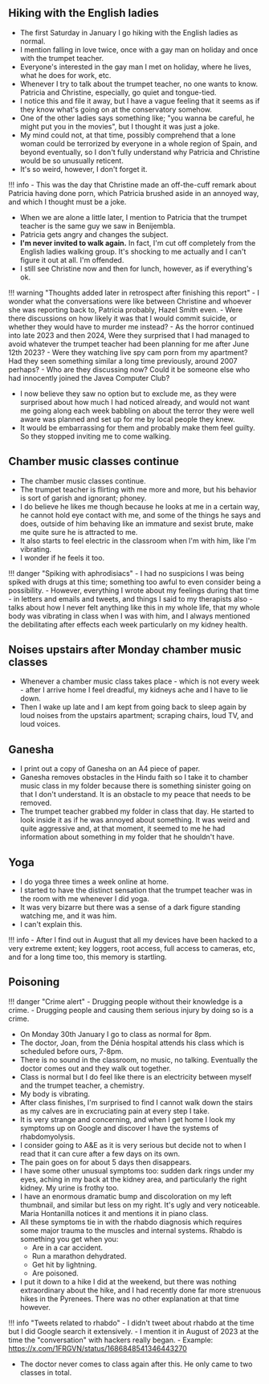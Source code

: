 

## Hiking with the English ladies

- The first Saturday in January I go hiking with the English ladies as normal.
- I mention falling in love twice, once with a gay man on holiday and once with the trumpet teacher. 
- Everyone's interested in the gay man I met on holiday, where he lives, what he does for work, etc.
- Whenever I try to talk about the trumpet teacher, no one wants to know. Patricia and Christine, especially, go quiet and tongue-tied.
- I notice this and file it away, but I have a vague feeling that it seems as if they know what's going on at the conservatory somehow.
- One of the other ladies says something like; "you wanna be careful, he might put you in the movies", but I thought it was just a joke.
- My mind could not, at that time, possibly comprehend that a lone woman could be terrorized by everyone in a whole region of Spain, and beyond eventually, so I don't fully understand why Patricia and Christine would be so unusually reticent.
- It's so weird, however, I don't forget it.

!!! info
    - This was the day that Christine made an off-the-cuff remark about Patricia having done porn, which Patricia brushed aside in an annoyed way, and which I thought must be a joke.

- When we are alone a little later, I mention to Patricia that the trumpet teacher is the same guy we saw in Benijembla.
- Patricia gets angry and changes the subject.
- **I'm never invited to walk again.** In fact, I'm cut off completely from the English ladies walking group. It's shocking to me actually and I can't figure it out at all. I'm offended.
- I still see Christine now and then for lunch, however, as if everything's ok.

!!! warning "Thoughts added later in retrospect after finishing this report"
    - I wonder what the conversations were like between Christine and whoever she was reporting back to, Patricia probably, Hazel Smith even.
    - Were there discussions on how likely it was that I would commit suicide, or whether they would have to murder me instead?
    - As the horror continued into late 2023 and then 2024, Were they surprised that I had managed to avoid whatever the trumpet teacher had been planning for me after June 12th 2023?
    - Were they watching live spy cam porn from my apartment? Had they seen something similar a long time previously, around 2007 perhaps?
    - Who are they discussing now? Could it be someone else who had innocently joined the Javea Computer Club?

- I now believe they saw no option but to exclude me, as they were surprised about how much I had noticed already, and would not want me going along each week babbling on about the terror they were well aware was planned and set up for me by local people they knew.
- It would be embarrassing for them and probably make them feel guilty. So they stopped inviting me to come walking.

## Chamber music classes continue

- The chamber music classes continue.
- The trumpet teacher is flirting with me more and more, but his behavior is sort of garish and ignorant; phoney.
- I do believe he likes me though because he looks at me in a certain way, he cannot hold eye contact with me, and some of the things he says and does, outside of him behaving like an immature and sexist brute, make me quite sure he is attracted to me.
- It also starts to feel electric in the classroom when I'm with him, like I'm vibrating.
- I wonder if he feels it too.

!!! danger "Spiking with aphrodisiacs"
    - I had no suspicions I was being spiked with drugs at this time; something too awful to even consider being a possibility.
    - However, everything I wrote about my feelings during that time - in letters and emails and tweets, and things I said to my therapists also - talks about how I never felt anything like this in my whole life, that my whole body was vibrating in class when I was with him, and I always mentioned the debilitating after effects each week particularly on my kidney health.

## Noises upstairs after Monday chamber music classes

- Whenever a chamber music class takes place - which is not every week - after I arrive home I feel dreadful, my kidneys ache and I have to lie down.
- Then I wake up late and I am kept from going back to sleep again by loud noises from the upstairs apartment; scraping chairs, loud TV, and loud voices.

## Ganesha

- I print out a copy of Ganesha on an A4 piece of paper.
- Ganesha removes obstacles in the Hindu faith so I take it to chamber music class in my folder because there is something sinister going on that I don't understand. It is an obstacle to my peace that needs to be removed.
- The trumpet teacher grabbed my folder in class that day. He started to look inside it as if he was annoyed about something. It was weird and quite aggressive and, at that moment, it seemed to me he had information about something in my folder that he shouldn't have.

## Yoga

- I do yoga three times a week online at home.
- I started to have the distinct sensation that the trumpet teacher was in the room with me whenever I did yoga.
- It was very bizarre but there was a sense of a dark figure standing watching me, and it was him.
- I can't explain this.

!!! info
    - After I find out in August that all my devices have been hacked to a very extreme extent; key loggers, root access, full access to cameras, etc, and for a long time too, this memory is startling.

## Poisoning

!!! danger "Crime alert"
    - Drugging people without their knowledge is a crime.
    - Drugging people and causing them serious injury by doing so is a crime.

- On Monday 30th January I go to class as normal for 8pm.
- The doctor, Joan, from the Dénia hospital attends his class which is scheduled before ours, 7-8pm.
- There is no sound in the classroom, no music, no talking. Eventually the doctor comes out and they walk out together.
- Class is normal but I do feel like there is an electricity between myself and the trumpet teacher, a chemistry.
- My body is vibrating.
- After class finishes, I'm surprised to find I cannot walk down the stairs as my calves are in excruciating pain at every step I take.
- It is very strange and concerning, and when I get home I look my symptoms up on Google and discover I have the systems of rhabdomyolysis. 
- I consider going to A&E as it is very serious but decide not to when I read that it can cure after a few days on its own.
- The pain goes on for about 5 days then disappears.
- I have some other unusual symptoms too: sudden dark rings under my eyes, aching in my back at the kidney area, and particularly the right kidney. My urine is frothy too.
- I have an enormous dramatic bump and discoloration on my left thumbnail, and similar but less on my right. It's ugly and very noticeable. Maria Hontanilla notices it and mentions it in piano class.
- All these symptoms tie in with the rhabdo diagnosis which requires some major trauma to the muscles and internal systems. Rhabdo is something you get when you:
    - Are in a car accident.
    - Run a marathon dehydrated.
    - Get hit by lightning.
    - Are poisoned.
- I put it down to a hike I did at the weekend, but there was nothing extraordinary about the hike, and I had recently done far more strenuous hikes in the Pyrenees. There was no other explanation at that time however.

!!! info "Tweets related to rhabdo"
    - I didn't tweet about rhabdo at the time but I did Google search it extensively.
    - I mention it in August of 2023 at the time the "conversation" with hackers really began.
    - Example: https://x.com/1FRGVN/status/1686848541346443270

- The doctor never comes to class again after this. He only came to two classes in total. 